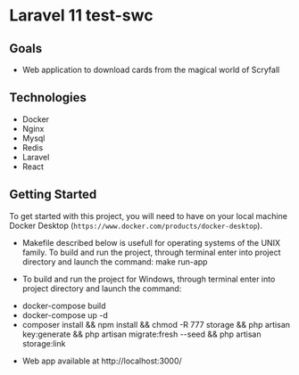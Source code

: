 
# Laravel 11 test-swc

## Goals

* Web application to download cards from the magical world of Scryfall

## Technologies

* Docker
* Nginx
* Mysql
* Redis
* Laravel
* React
 
## Getting Started

To get started with this project, you will need to have on your local machine Docker Desktop (`https://www.docker.com/products/docker-desktop`).

* Makefile described below is usefull for operating systems of the UNIX family.
To build and run the project, through terminal enter into project directory and launch the command:
make run-app


*  To build and run the project for Windows, through terminal enter into project directory and launch the command:
- docker-compose build
- docker-compose up -d
- composer install && npm install && chmod -R 777 storage && php artisan key:generate && php artisan migrate:fresh --seed &&  php artisan storage:link


* Web app available at http://localhost:3000/